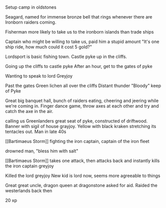 Setup camp in oldstones

Seagard, named for immense bronze bell that rings whenever there are Ironborn raiders coming.

Fisherman more likely to take us to the ironborn islands than trade ships

Captain who might be willing to take us,
paid him a stupid amount "It's one ship ride, how much could it cost 5 gold?"

Lordsport is basic fishing town.
Castle pyke up in the cliffs.

Going up the cliffs to castle pyke
After an hour, get to the gates of pyke

Wanting to speak to lord Greyjoy

Past the gates
Green lichen all over the cliffs
Distant thunder
"Bloody" keep of Pyke

Great big banquet hall, bunch of raiders eating, cheering and jeering while we're coming in.
Finger dance game, throw axes at each other and try and catch the axe in the air.

calling us Greenlanders
great seat of pyke, constructed of driftwood.
Banner with sigil of house grayjoy. Yellow with black kraken stretching its tentacles out.
Man in late 40s

[[Bartimaeus Storm]] fighting the iron captain, captain of the iron fleet

drowned man, "bless him with salt"

[[Bartimaeus Storm]] takes one attack, then attacks back and instantly kills the iron captain greyjoy

Killed the lord greyjoy
New kid is lord now, seems more agreeable to things

Great great uncle, dragon queen at dragonstone asked for aid.
Raided the westerlands back then


20 xp